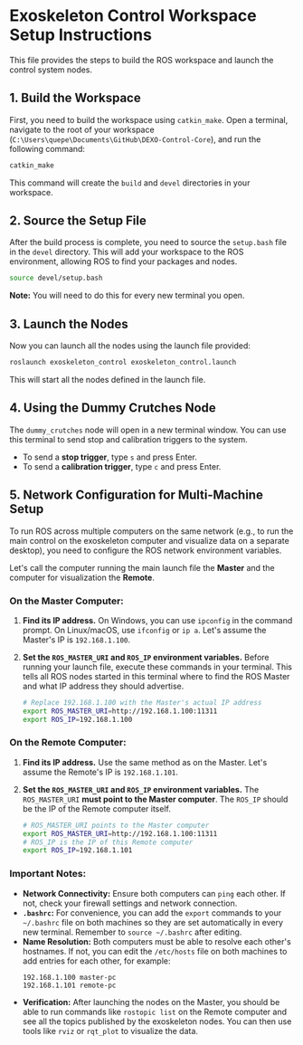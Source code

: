 # Exoskeleton Control Workspace Setup Instructions

This file provides the steps to build the ROS workspace and launch the control system nodes.

## 1. Build the Workspace

First, you need to build the workspace using `catkin_make`. Open a terminal, navigate to the root of your workspace (`C:\Users\quepe\Documents\GitHub\DEXO-Control-Core`), and run the following command:

```bash
catkin_make
```

This command will create the `build` and `devel` directories in your workspace.

## 2. Source the Setup File

After the build process is complete, you need to source the `setup.bash` file in the `devel` directory. This will add your workspace to the ROS environment, allowing ROS to find your packages and nodes.

```bash
source devel/setup.bash
```

**Note:** You will need to do this for every new terminal you open.

## 3. Launch the Nodes

Now you can launch all the nodes using the launch file provided:

```bash
roslaunch exoskeleton_control exoskeleton_control.launch
```

This will start all the nodes defined in the launch file.

## 4. Using the Dummy Crutches Node

The `dummy_crutches` node will open in a new terminal window. You can use this terminal to send stop and calibration triggers to the system.

- To send a **stop trigger**, type `s` and press Enter.
- To send a **calibration trigger**, type `c` and press Enter.

## 5. Network Configuration for Multi-Machine Setup

To run ROS across multiple computers on the same network (e.g., to run the main control on the exoskeleton computer and visualize data on a separate desktop), you need to configure the ROS network environment variables.

Let's call the computer running the main launch file the **Master** and the computer for visualization the **Remote**.

### On the Master Computer:

1.  **Find its IP address.** On Windows, you can use `ipconfig` in the command prompt. On Linux/macOS, use `ifconfig` or `ip a`. Let's assume the Master's IP is `192.168.1.100`.

2.  **Set the `ROS_MASTER_URI` and `ROS_IP` environment variables.** Before running your launch file, execute these commands in your terminal. This tells all ROS nodes started in this terminal where to find the ROS Master and what IP address they should advertise.

    ```bash
    # Replace 192.168.1.100 with the Master's actual IP address
    export ROS_MASTER_URI=http://192.168.1.100:11311
    export ROS_IP=192.168.1.100
    ```

### On the Remote Computer:

1.  **Find its IP address.** Use the same method as on the Master. Let's assume the Remote's IP is `192.168.1.101`.

2.  **Set the `ROS_MASTER_URI` and `ROS_IP` environment variables.** The `ROS_MASTER_URI` **must point to the Master computer**. The `ROS_IP` should be the IP of the Remote computer itself.

    ```bash
    # ROS_MASTER_URI points to the Master computer
    export ROS_MASTER_URI=http://192.168.1.100:11311
    # ROS_IP is the IP of this Remote computer
    export ROS_IP=192.168.1.101
    ```

### Important Notes:

*   **Network Connectivity:** Ensure both computers can `ping` each other. If not, check your firewall settings and network connection.
*   **`.bashrc`:** For convenience, you can add the `export` commands to your `~/.bashrc` file on both machines so they are set automatically in every new terminal. Remember to `source ~/.bashrc` after editing.
*   **Name Resolution:** Both computers must be able to resolve each other's hostnames. If not, you can edit the `/etc/hosts` file on both machines to add entries for each other, for example:
    ```
    192.168.1.100 master-pc
    192.168.1.101 remote-pc
    ```
*   **Verification:** After launching the nodes on the Master, you should be able to run commands like `rostopic list` on the Remote computer and see all the topics published by the exoskeleton nodes. You can then use tools like `rviz` or `rqt_plot` to visualize the data.